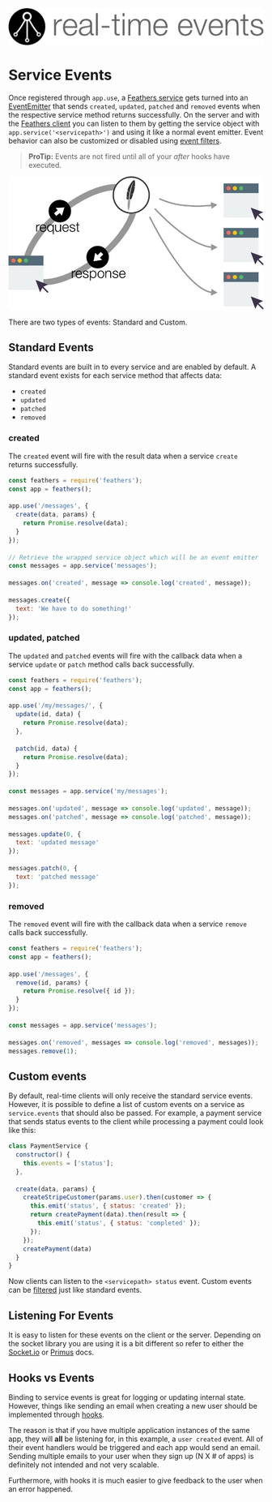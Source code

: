 ![Realtime Events](/img/real-time-events.jpg)

# Service Events

Once registered through `app.use`, a [Feathers service](../services/readme.md) gets turned into an [EventEmitter](https://nodejs.org/api/events.html) that sends `created`, `updated`, `patched` and `removed` events when the respective service method returns successfully. On the server and with the [Feathers client](../clients/feathers.md) you can listen to them by getting the service object with `app.service('<servicepath>')` and using it like a normal event emitter.  Event behavior can also be customized or disabled using [event filters](/real-time/filtering.md).

> **ProTip:** Events are not fired until all of your _after_ hooks have executed.

![Realtime Events Diagram](/img/real-time-events-flow.jpg)

There are two types of events: Standard and Custom.

## Standard Events

Standard events are built in to every service and are enabled by default.  A standard event exists for each service method that affects data:

 * `created`
 * `updated`
 * `patched`
 * `removed`

### created

The `created` event will fire with the result data when a service `create` returns successfully.

```js
const feathers = require('feathers');
const app = feathers();

app.use('/messages', {
  create(data, params) {
    return Promise.resolve(data);
  }
});

// Retrieve the wrapped service object which will be an event emitter
const messages = app.service('messages');

messages.on('created', message => console.log('created', message));

messages.create({
  text: 'We have to do something!'
});
```

### updated, patched

The `updated` and `patched` events will fire with the callback data when a service `update` or `patch` method calls back successfully.

```js
const feathers = require('feathers');
const app = feathers();

app.use('/my/messages/', {
  update(id, data) {
    return Promise.resolve(data);
  },
  
  patch(id, data) {
    return Promise.resolve(data);
  }
});

const messages = app.service('my/messages');

messages.on('updated', message => console.log('updated', message));
messages.on('patched', message => console.log('patched', message));

messages.update(0, {
  text: 'updated message'
});

messages.patch(0, {
  text: 'patched message'
});
```

### removed

The `removed` event will fire with the callback data when a service `remove` calls back successfully.

```js
const feathers = require('feathers');
const app = feathers();

app.use('/messages', {
  remove(id, params) {
    return Promise.resolve({ id });
  }
});

const messages = app.service('messages');

messages.on('removed', messages => console.log('removed', messages));
messages.remove(1);
```


## Custom events

By default, real-time clients will only receive the standard service events. However, it is possible to define a list of custom events on a service as `service.events` that should also be passed. For example, a payment service that sends status events to the client while processing a payment could look like this:

```js
class PaymentService {
  constructor() {
    this.events = ['status'];
  },
  
  create(data, params) {
    createStripeCustomer(params.user).then(customer => {
      this.emit('status', { status: 'created' });
      return createPayment(data).then(result => {
        this.emit('status', { status: 'completed' });
      });
    });
    createPayment(data)
  }
}
```

Now clients can listen to the `<servicepath> status` event. Custom events can be [filtered](filtering.md) just like standard events.


## Listening For Events

It is easy to listen for these events on the client or the server. Depending on the socket library you are using it is a bit different so refer to either the [Socket.io](socket-io.md) or [Primus](primus.md) docs.


## Hooks vs Events

Binding to service events is great for logging or updating internal state. However, things like sending an email when creating a new user should be implemented through [hooks](../hooks/readme.md).

The reason is that if you have multiple application instances of the same app, they will **all** be listening for, in this example, a `user created` event. All of their event handlers would be triggered and each app would send an email. Sending multiple emails to your user when they sign up (N X # of apps) is definitely not intended and not very scalable.

Furthermore, with hooks it is much easier to give feedback to the user when an error happened.

